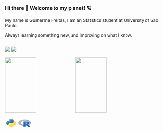 ### Hi there 👋 Welcome to my planet! 🪐

My name is Guilherme Freitas, I am an Statistics student at University of São Paulo.

Always learning something new, and improving on what I know.

##
<div > 
  <a href = "mailto:gv.freitas2003@usp.br"><img src="https://img.shields.io/badge/Gmail-D14836?style=for-the-badge&logo=gmail&logoColor=white" target="_blank"></a>
  <a href="https://www.linkedin.com/in/guilherme-freitas-b62a26246/" target="_blank"><img src="https://img.shields.io/badge/-LinkedIn-%230077B5?style=for-the-badge&logo=linkedin&logoColor=white" target="_blank"></a> 
</div><br/>

<div>
  <a href="https://github.com/GvFreitas1">
  <img height="180em" width="45%" src="https://github-readme-stats.vercel.app/api?username=GvFreitas1&show_icons=true&include_all_commits=true&count_private=true"/>
  <img height="180em" width="45%" src="https://github-readme-stats.vercel.app/api/top-langs/?username=GvFreitas1&layout=compact&langs_count=7"/>
  </a>
</div>

<div style="display: inline_block"><br>
  <a href="https://github.com/GvFreitas1">
  <img align="center" alt="Python" height="30" width="40" src="https://raw.githubusercontent.com/devicons/devicon/master/icons/python/python-original.svg">
  <img align="center" alt="R" height="30" width="40" src="https://raw.githubusercontent.com/devicons/devicon/master/icons/r/r-original.svg">
  </a>
</div>   
    
<!--
**GvFreitas1/GvFreitas1** is a ✨ _special_ ✨ repository because its `README.md` (this file) appears on your GitHub profile.

Here are some ideas to get you started:

- 🔭 I’m currently working on ...
- 🌱 I’m currently learning ...
- 👯 I’m looking to collaborate on ...
- 🤔 I’m looking for help with ...
- 💬 Ask me about ...
- 📫 How to reach me: ...
- 😄 Pronouns: ...
- ⚡ Fun fact: ...
-->
